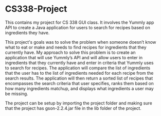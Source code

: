 # CS338-Project
This contains my project for CS 338 GUI class. It involves the Yummly app API to create a Java application for users to search for recipes based on ingredients they have.

This project's goals was to solve the problem when someone doesn’t know what to eat or make and needs to find recipes for ingredients that they currently have. My approach to solve this problem is to create an application that will use Yummly’s API and will allow users to enter in ingredients that they currently have and enter in criteria that Yummly uses to search for recipes. The application will compare the list of ingredients that the user has to the list of ingredients needed for each recipe from the search results. The application will then return a sorted list of recipes that encompasses the search criteria that user specifies, ranks them based on how many ingredients matchup, and displays what ingredients a user may be missing.

The project can be setup by importing the project folder and making sure that the project has gson-2.2.4.jar file in the lib folder of the project.
